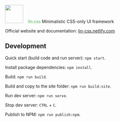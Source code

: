 <img src="https://lin-css.netlify.com/assets/logo.png" width="60" height="60" /><span style="color: #4CAF50; margin-left: 1rem">lin.css</span>
Minimalistic CSS-only UI framework

Official website and documentation: [lin-css.netlify.com](https://lin-css.netlify.com/)

## Development

Quick start (build code and run server): `npm start`.

Install package dependencies: `npm install`.

Build: `npm run build`.

Build and copy to the site folder: `npm run build:site`.

Run dev server: `npm run serve`.

Stop dev server: `CTRL` + `C`.

Publish to NPM: `npm run publish:npm`.